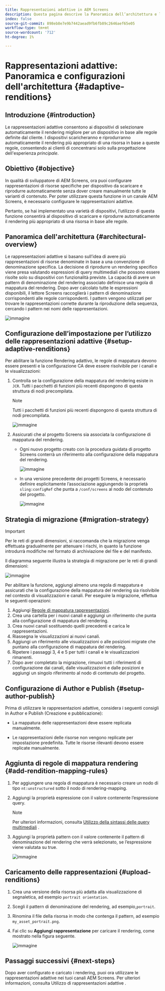 ```yaml
---
title: Rappresentazioni adattive in AEM Screens
description: Questa pagina descrive la Panoramica dell’architettura e le configurazioni per le rappresentazioni adattive in AEM Screens.
index: false
source-git-commit: 898eb8e7e9b7442aead9fb6fb89c2646aef65e05
workflow-type: tm+mt
source-wordcount: '712'
ht-degree: 1%

---
```



# Rappresentazioni adattive: Panoramica e configurazioni dell&#39;architettura {#adaptive-renditions}

## Introduzione {#introduction}

Le rappresentazioni adattive consentono ai dispositivi di selezionare automaticamente il rendering migliore per un dispositivo in base alle regole definite dal cliente. I dispositivi scaricheranno e riprodurranno automaticamente il rendering più appropriato di una risorsa in base a queste regole, consentendo ai clienti di concentrarsi solo sulla progettazione dell&#39;esperienza *principale*.

## Obiettivo {#objective}

In qualità di sviluppatore di AEM Screens, ora puoi configurare rappresentazioni di risorse specifiche per dispositivo da scaricare e riprodurre automaticamente senza dover creare manualmente tutte le varianti di contenuto. Per poter utilizzare questa funzione in un canale AEM Screens, è necessario configurare le rappresentazioni adattive.

Pertanto, se hai implementato una varietà di dispositivi, l’utilizzo di questa funzione consentirà al dispositivo di scaricare e riprodurre automaticamente il rendering più appropriato di una risorsa in base alle regole.

## Panoramica dell&#39;architettura {#architectural-overview}

Le rappresentazioni adattive si basano sull’idea di avere più rappresentazioni di risorse denominate in base a una convenzione di denominazione specifica. La decisione di riprodurre un rendering specifico viene presa valutando espressioni di query multimediali che possono essere risolte solo su dispositivi con funzionalità previste. La capacità di avere un pattern di denominazione del rendering associato definisce una regola di mappatura del rendering. Dopo aver calcolato tutte le espressioni disponibili, il lettore Screens raccoglierà i pattern di denominazione corrispondenti alle regole corrispondenti. I pattern vengono utilizzati per trovare le rappresentazioni corrette durante la riproduzione della sequenza, cercando i pattern nei nomi delle rappresentazioni.

![immagine](/help/user-guide/assets/adaptive-renditions/adaptive-renditions.png)

## Configurazione dell’impostazione per l’utilizzo delle rappresentazioni adattive {#setup-adaptive-renditions}

Per abilitare la funzione Rendering adattivo, le regole di mappatura devono essere presenti e la configurazione CA deve essere risolvibile per i canali e le visualizzazioni:

1. Controlla se la configurazione della mappatura del rendering esiste in `JCR`. Tutti i pacchetti di funzioni più recenti dispongono di questa struttura di nodi precompilata.

   >[!NOTE]
   >Tutti i pacchetti di funzioni più recenti dispongono di questa struttura di nodi precompilata.

   ![immagine](/help/user-guide/assets/adaptive-renditions/mapping-rules1.png)

1. Assicurati che al progetto Screens sia associata la configurazione di mappatura del rendering.

   * Ogni nuovo progetto creato con la procedura guidata di progetto Screens conterrà un riferimento alla configurazione della mappatura del rendering.

      ![immagine](/help/user-guide/assets/adaptive-renditions/mapping-rules2.png)

   * In una versione precedente dei progetti Screens, è necessario definire esplicitamente l’associazione aggiungendo la proprietà `sling:configRef` che punta a `/conf/screens` al nodo del contenuto del progetto.

      ![immagine](/help/user-guide/assets/adaptive-renditions/mapping-rules3.png)

## Strategia di migrazione {#migration-strategy}

>[!IMPORTANT]
>Per le reti di grandi dimensioni, si raccomanda che la migrazione venga effettuata gradualmente per attenuare i rischi, in quanto la funzione introdurrà modifiche nel formato di archiviazione del file e del manifesto.

Il diagramma seguente illustra la strategia di migrazione per le reti di grandi dimensioni:

![immagine](/help/user-guide/assets/adaptive-renditions/migration-strategy1.png)

Per abilitare la funzione, aggiungi almeno una regola di mappatura e assicurati che la configurazione della mappatura del rendering sia risolvibile nel contesto di visualizzazioni e canali. Per eseguire la migrazione, effettua le seguenti operazioni:

1. Aggiungi [Regole di mappatura rappresentazioni](#adding-rendition-mapping-rules).
1. Crea una cartella per i nuovi canali e aggiungi un riferimento che punta alla configurazione di mappatura del rendering.
1. Crea nuovi canali sostituendo quelli precedenti e carica le rappresentazioni.
1. Riassegna le visualizzazioni ai nuovi canali.
1. Aggiungi un riferimento alle visualizzazioni o alle posizioni migrate che puntano alla configurazione di mappatura del rendering.
1. Ripetere i passaggi 3, 4 e 5 per tutti i canali e le visualizzazioni rimanenti.
1. Dopo aver completato la migrazione, rimuovi tutti i riferimenti di configurazione dai canali, dalle visualizzazioni e dalle posizioni e aggiungi un singolo riferimento al nodo di contenuto del progetto.

## Configurazione di Author e Publish {#setup-author-publish}

Prima di utilizzare le rappresentazioni adattive, considera i seguenti consigli in Author e Publish (Creazione e pubblicazione):

* La mappatura delle rappresentazioni deve essere replicata manualmente.

* Le rappresentazioni delle risorse non vengono replicate per impostazione predefinita. Tutte le risorse rilevanti devono essere replicate manualmente.

## Aggiunta di regole di mappatura rendering {#add-rendition-mapping-rules}

1. Per aggiungere una regola di mappatura è necessario creare un nodo di tipo `nt:unstructured` sotto il nodo di rendering-mapping.

1. Aggiungi la proprietà espressione con il valore contenente l’espressione query.

   >[!NOTE]
   >Per ulteriori informazioni, consulta [Utilizzo della sintassi delle query multimediali](https://developer.mozilla.org/en-US/docs/Web/CSS/Media_Queries/Using_media_queries) .

1. Aggiungi la proprietà pattern con il valore contenente il pattern di denominazione del rendering che verrà selezionato, se l’espressione viene valutata su true.

   ![immagine](/help/user-guide/assets/adaptive-renditions/mapping-rules4.png)


## Caricamento delle rappresentazioni {#upload-renditions}

1. Crea una versione della risorsa più adatta alla visualizzazione di segnaletica, ad esempio `portrait orientation`.

1. Scegli il pattern di denominazione del rendering, ad esempio,`portrait`.

1. Rinomina il file della risorsa in modo che contenga il pattern, ad esempio `my_asset_portrait.png`.

1. Fai clic su **Aggiungi rappresentazione** per caricare il rendering, come mostrato nella figura seguente.

   ![immagine](/help/user-guide/assets/adaptive-renditions/add-rendition.png)

## Passaggi successivi {#next-steps}

Dopo aver configurato e caricato i rendering, puoi ora utilizzare le rappresentazioni adattive nei tuoi canali AEM Screens. Per ulteriori informazioni, consulta Utilizzo di rappresentazioni adattive .
